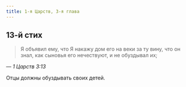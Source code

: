 ```yaml
---
title: 1-я Царств, 3-я глава
---
```


## 13-й стих

> Я объявил ему, что Я накажу дом его на веки за ту вину, что он знал, как сыновья его нечествуют, и не обуздывал их;

— <cite>1&nbsp;Царств&nbsp;3:13</cite>

Отцы должны обуздывать своих детей.

